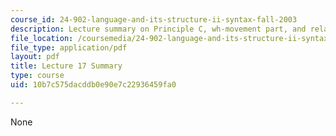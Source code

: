 ```yaml
---
course_id: 24-902-language-and-its-structure-ii-syntax-fall-2003
description: Lecture summary on Principle C, wh-movement part, and relative clauses.
file_location: /coursemedia/24-902-language-and-its-structure-ii-syntax-fall-2003/10b7c575dacddb0e90e7c22936459fa0_ln17_18.pdf
file_type: application/pdf
layout: pdf
title: Lecture 17 Summary
type: course
uid: 10b7c575dacddb0e90e7c22936459fa0

---
```

None